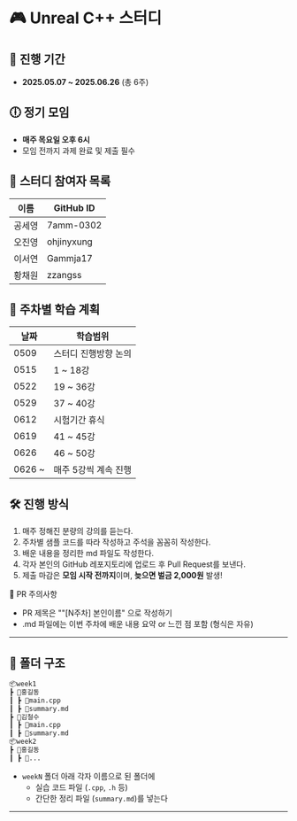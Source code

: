 # 🎮 Unreal C++ 스터디

## 📅 진행 기간
- **2025.05.07 ~ 2025.06.26** (총 6주)

## 🕕 정기 모임
- **매주 목요일 오후 6시**
- 모임 전까지 과제 완료 및 제출 필수

## 👥 스터디 참여자 목록

| 이름   | GitHub ID     |
|--------|----------------|
| 공세영 | 7amm-0302  |
| 오진영 | ohjinyxung|
| 이서연 | Gammja17|
| 황채원 | zzangss      |

## 📖 주차별 학습 계획

| 날짜         |              학습범위                 |
|--------------|-----------------------------------------|
| 0509         | 스터디 진행방향 논의 |  
| 0515  | 1 ~ 18강                                  |
| 0522  | 19 ~ 36강                                 |
| 0529  | 37 ~ 40강                                 |
| 0612  | 시험기간 휴식                   |
| 0619  | 41 ~ 45강                                 |
| 0626  | 46 ~ 50강                                 |
| 0626 ~ | 매주 5강씩 계속 진행|
## 🛠️ 진행 방식
1. 매주 정해진 분량의 강의를 듣는다.
2. 주차별 샘플 코드를 따라 작성하고 주석을 꼼꼼히 작성한다.
3. 배운 내용을 정리한 md 파일도 작성한다.
4. 각자 본인의 GitHub 레포지토리에 업로드 후 Pull Request를 보낸다.
5. 제출 마감은 **모임 시작 전까지**이며, **늦으면 벌금 2,000원** 발생!

📌 PR 주의사항
- PR 제목은 ""[N주차] 본인이름" 으로 작성하기
- .md 파일에는 이번 주차에 배운 내용 요약 or 느낀 점 포함 (형식은 자유)

---

## 📂 폴더 구조

```markdown
📦week1
┣ 📂홍길동
┃ ┣ 📄main.cpp
┃ ┣ 📄summary.md
┣ 📂김철수
┃ ┣ 📄main.cpp
┃ ┣ 📄summary.md
📦week2
┣ 📂홍길동
┃ ┣ 📄...
```

- `weekN` 폴더 아래 각자 이름으로 된 폴더에
  - 실습 코드 파일 (`.cpp`, `.h` 등)
  - 간단한 정리 파일 (`summary.md`)를 넣는다

---
